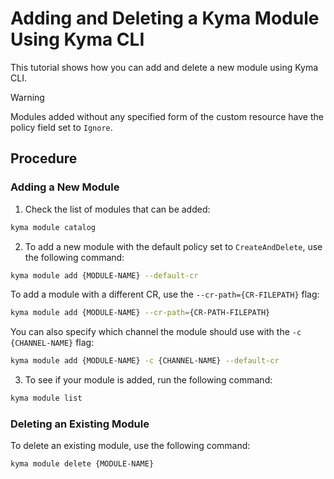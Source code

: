 # Adding and Deleting a Kyma Module Using Kyma CLI

This tutorial shows how you can add and delete a new module using Kyma CLI.

> [!WARNING]
> Modules added without any specified form of the custom resource have the policy field set to `Ignore`.

## Procedure

### Adding a New Module

1. Check the list of modules that can be added:

```bash
kyma module catalog
```

2. To add a new module with the default policy set to `CreateAndDelete`, use the following command:

```bash
kyma module add {MODULE-NAME} --default-cr
```

To add a module with a different CR, use the `--cr-path={CR-FILEPATH}` flag:

```bash
kyma module add {MODULE-NAME} --cr-path={CR-PATH-FILEPATH}
```

You can also specify which channel the module should use with the `-c {CHANNEL-NAME}` flag:

```bash
kyma module add {MODULE-NAME} -c {CHANNEL-NAME} --default-cr
```
3. To see if your module is added, run the following command:

```bash
kyma module list
```

### Deleting an Existing Module

To delete an existing module, use the following command:

```bash
kyma module delete {MODULE-NAME} 
```
